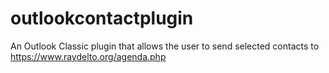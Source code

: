 # outlookcontactplugin
An Outlook Classic plugin that allows the user to send selected contacts to https://www.raydelto.org/agenda.php 
